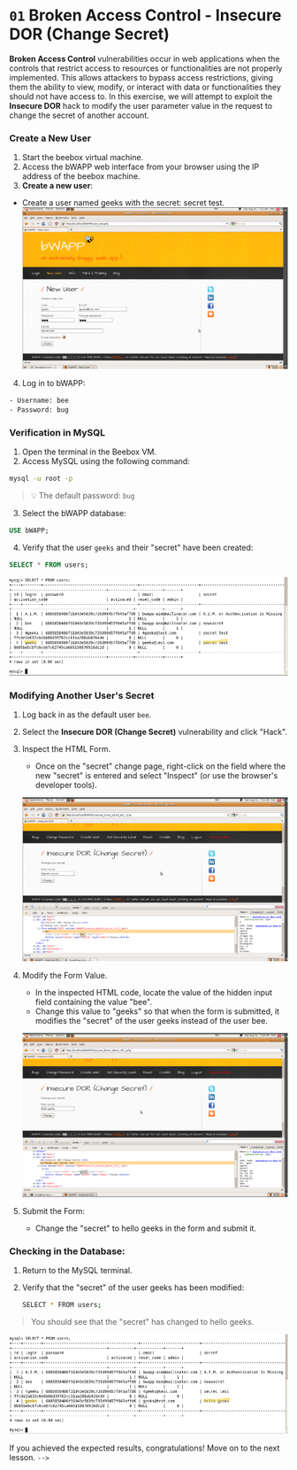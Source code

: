 # `01` Broken Access Control - Insecure DOR (Change Secret)

**Broken Access Control** vulnerabilities occur in web applications when the controls that restrict access to resources or functionalities are not properly implemented. This allows attackers to bypass access restrictions, giving them the ability to view, modify, or interact with data or functionalities they should not have access to. In this exercise, we will attempt to exploit the **Insecure DOR** hack to modify the user parameter value in the request to change the secret of another account.


### **Create a New User**

1. Start the beebox virtual machine.
2. Access the bWAPP web interface from your browser using the IP address of the beebox machine.
3. **Create a new user**:
  - Create a user named geeks with the secret: secret test.  
  ![image 1](../../.learn/assets/usergeeks.png)
4. Log in to bWAPP:

```bash
- Username: bee
- Password: bug
```

### **Verification in MySQL**

1. Open the terminal in the Beebox VM.
2. Access MySQL using the following command:

```bash
mysql -u root -p
```

> 💡 The default password: `bug`

3. Select the bWAPP database:

```sql
USE bWAPP;
```

4. Verify that the user `geeks` and their "secret" have been created:

```sql
SELECT * FROM users;
```
  
![image 2](../../.learn/assets/mysqlsecrettest.png)

### **Modifying Another User's Secret**

1. Log back in as the default user `bee`.
2. Select the **Insecure DOR (Change Secret)** vulnerability and click "Hack".
3. Inspect the HTML Form.

   - Once on the "secret" change page, right-click on the field where the new "secret" is entered and select "Inspect" (or use the browser's developer tools).

   ![image 4](../../.learn/assets/htmlbeeuser.png)

4. Modify the Form Value.

   - In the inspected HTML code, locate the value of the hidden input field containing the value "bee".
   - Change this value to "geeks" so that when the form is submitted, it modifies the "secret" of the user geeks instead of the user bee.

   ![image 5](../../.learn/assets/htmlvalue.png)

5. Submit the Form:

   - Change the "secret" to hello geeks in the form and submit it.


### **Checking in the Database:**

1. Return to the MySQL terminal.
2. Verify that the "secret" of the user geeks has been modified:

    ```bash
    SELECT * FROM users;
    ```

> You should see that the "secret" has changed to hello geeks.

![image 6](../../.learn/assets/secretgeeks.png)


If you achieved the expected results, congratulations! Move on to the next lesson. `-->`


